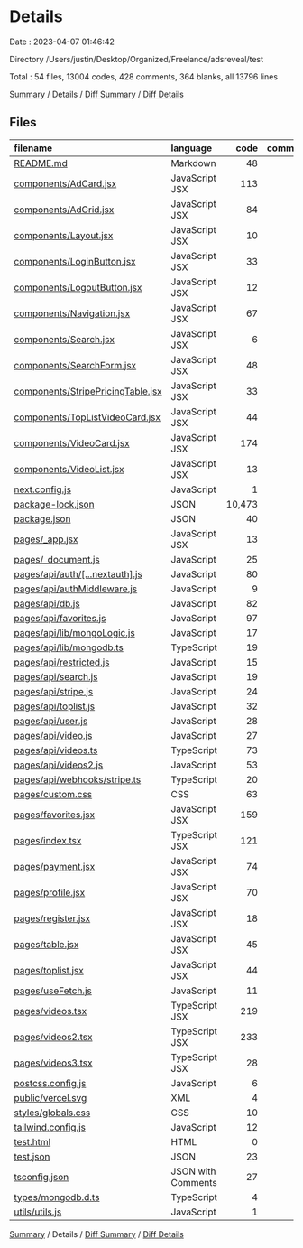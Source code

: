 # Details

Date : 2023-04-07 01:46:42

Directory /Users/justin/Desktop/Organized/Freelance/adsreveal/test

Total : 54 files,  13004 codes, 428 comments, 364 blanks, all 13796 lines

[Summary](results.md) / Details / [Diff Summary](diff.md) / [Diff Details](diff-details.md)

## Files
| filename | language | code | comment | blank | total |
| :--- | :--- | ---: | ---: | ---: | ---: |
| [README.md](/README.md) | Markdown | 48 | 0 | 35 | 83 |
| [components/AdCard.jsx](/components/AdCard.jsx) | JavaScript JSX | 113 | 11 | 4 | 128 |
| [components/AdGrid.jsx](/components/AdGrid.jsx) | JavaScript JSX | 84 | 48 | 9 | 141 |
| [components/Layout.jsx](/components/Layout.jsx) | JavaScript JSX | 10 | 0 | 3 | 13 |
| [components/LoginButton.jsx](/components/LoginButton.jsx) | JavaScript JSX | 33 | 14 | 3 | 50 |
| [components/LogoutButton.jsx](/components/LogoutButton.jsx) | JavaScript JSX | 12 | 1 | 2 | 15 |
| [components/Navigation.jsx](/components/Navigation.jsx) | JavaScript JSX | 67 | 0 | 5 | 72 |
| [components/Search.jsx](/components/Search.jsx) | JavaScript JSX | 6 | 7 | 5 | 18 |
| [components/SearchForm.jsx](/components/SearchForm.jsx) | JavaScript JSX | 48 | 15 | 4 | 67 |
| [components/StripePricingTable.jsx](/components/StripePricingTable.jsx) | JavaScript JSX | 33 | 0 | 3 | 36 |
| [components/TopListVideoCard.jsx](/components/TopListVideoCard.jsx) | JavaScript JSX | 44 | 0 | 2 | 46 |
| [components/VideoCard.jsx](/components/VideoCard.jsx) | JavaScript JSX | 174 | 8 | 13 | 195 |
| [components/VideoList.jsx](/components/VideoList.jsx) | JavaScript JSX | 13 | 11 | 5 | 29 |
| [next.config.js](/next.config.js) | JavaScript | 1 | 0 | 1 | 2 |
| [package-lock.json](/package-lock.json) | JSON | 10,473 | 0 | 1 | 10,474 |
| [package.json](/package.json) | JSON | 40 | 0 | 1 | 41 |
| [pages/_app.jsx](/pages/_app.jsx) | JavaScript JSX | 13 | 0 | 2 | 15 |
| [pages/_document.js](/pages/_document.js) | JavaScript | 25 | 0 | 4 | 29 |
| [pages/api/auth/[...nextauth].js](/pages/api/auth/%5B...nextauth%5D.js) | JavaScript | 80 | 41 | 11 | 132 |
| [pages/api/authMiddleware.js](/pages/api/authMiddleware.js) | JavaScript | 9 | 0 | 5 | 14 |
| [pages/api/db.js](/pages/api/db.js) | JavaScript | 82 | 14 | 8 | 104 |
| [pages/api/favorites.js](/pages/api/favorites.js) | JavaScript | 97 | 7 | 15 | 119 |
| [pages/api/lib/mongoLogic.js](/pages/api/lib/mongoLogic.js) | JavaScript | 17 | 4 | 6 | 27 |
| [pages/api/lib/mongodb.ts](/pages/api/lib/mongodb.ts) | TypeScript | 19 | 5 | 7 | 31 |
| [pages/api/restricted.js](/pages/api/restricted.js) | JavaScript | 15 | 0 | 1 | 16 |
| [pages/api/search.js](/pages/api/search.js) | JavaScript | 19 | 9 | 7 | 35 |
| [pages/api/stripe.js](/pages/api/stripe.js) | JavaScript | 24 | 0 | 3 | 27 |
| [pages/api/toplist.js](/pages/api/toplist.js) | JavaScript | 32 | 7 | 10 | 49 |
| [pages/api/user.js](/pages/api/user.js) | JavaScript | 28 | 0 | 7 | 35 |
| [pages/api/video.js](/pages/api/video.js) | JavaScript | 27 | 1 | 8 | 36 |
| [pages/api/videos.ts](/pages/api/videos.ts) | TypeScript | 73 | 10 | 18 | 101 |
| [pages/api/videos2.js](/pages/api/videos2.js) | JavaScript | 53 | 31 | 20 | 104 |
| [pages/api/webhooks/stripe.ts](/pages/api/webhooks/stripe.ts) | TypeScript | 20 | 0 | 5 | 25 |
| [pages/custom.css](/pages/custom.css) | CSS | 63 | 1 | 8 | 72 |
| [pages/favorites.jsx](/pages/favorites.jsx) | JavaScript JSX | 159 | 2 | 8 | 169 |
| [pages/index.tsx](/pages/index.tsx) | TypeScript JSX | 121 | 43 | 15 | 179 |
| [pages/payment.jsx](/pages/payment.jsx) | JavaScript JSX | 74 | 73 | 10 | 157 |
| [pages/profile.jsx](/pages/profile.jsx) | JavaScript JSX | 70 | 12 | 8 | 90 |
| [pages/register.jsx](/pages/register.jsx) | JavaScript JSX | 18 | 1 | 5 | 24 |
| [pages/table.jsx](/pages/table.jsx) | JavaScript JSX | 45 | 1 | 5 | 51 |
| [pages/toplist.jsx](/pages/toplist.jsx) | JavaScript JSX | 44 | 0 | 4 | 48 |
| [pages/useFetch.js](/pages/useFetch.js) | JavaScript | 11 | 0 | 2 | 13 |
| [pages/videos.tsx](/pages/videos.tsx) | TypeScript JSX | 219 | 41 | 24 | 284 |
| [pages/videos2.tsx](/pages/videos2.tsx) | TypeScript JSX | 233 | 8 | 25 | 266 |
| [pages/videos3.tsx](/pages/videos3.tsx) | TypeScript JSX | 28 | 0 | 6 | 34 |
| [postcss.config.js](/postcss.config.js) | JavaScript | 6 | 0 | 1 | 7 |
| [public/vercel.svg](/public/vercel.svg) | XML | 4 | 0 | 0 | 4 |
| [styles/globals.css](/styles/globals.css) | CSS | 10 | 0 | 2 | 12 |
| [tailwind.config.js](/tailwind.config.js) | JavaScript | 12 | 2 | 2 | 16 |
| [test.html](/test.html) | HTML | 0 | 0 | 1 | 1 |
| [test.json](/test.json) | JSON | 23 | 0 | 1 | 24 |
| [tsconfig.json](/tsconfig.json) | JSON with Comments | 27 | 0 | 1 | 28 |
| [types/mongodb.d.ts](/types/mongodb.d.ts) | TypeScript | 4 | 0 | 2 | 6 |
| [utils/utils.js](/utils/utils.js) | JavaScript | 1 | 0 | 1 | 2 |

[Summary](results.md) / Details / [Diff Summary](diff.md) / [Diff Details](diff-details.md)
